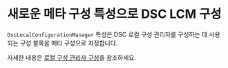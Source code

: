 # <a name="configure-dsc-lcm-with-new-meta-configuration-attribute"></a>새로운 메타 구성 특성으로 DSC LCM 구성

`DscLocalConfigurationManager` 특성은 DSC 로컬 구성 관리자를 구성하는 데 사용되는 구성 블록을 메타 구성으로 지정합니다. 

자세한 내용은 [로컬 구성 관리자 구성](https://msdn.microsoft.com/powershell/dsc/metaconfig)을 참조하세요.